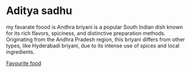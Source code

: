 # Aditya sadhu
my favarate foood is Andhra briyani is a popular South Indian dish known for its rich flavors, spiciness, and distinctive preparation methods. Originating from the Andhra Pradesh region, this briyani differs from other types, like Hyderabadi briyani, due to its intense use of spices and local ingredients.

[Favourite food](./briyani.jpg)